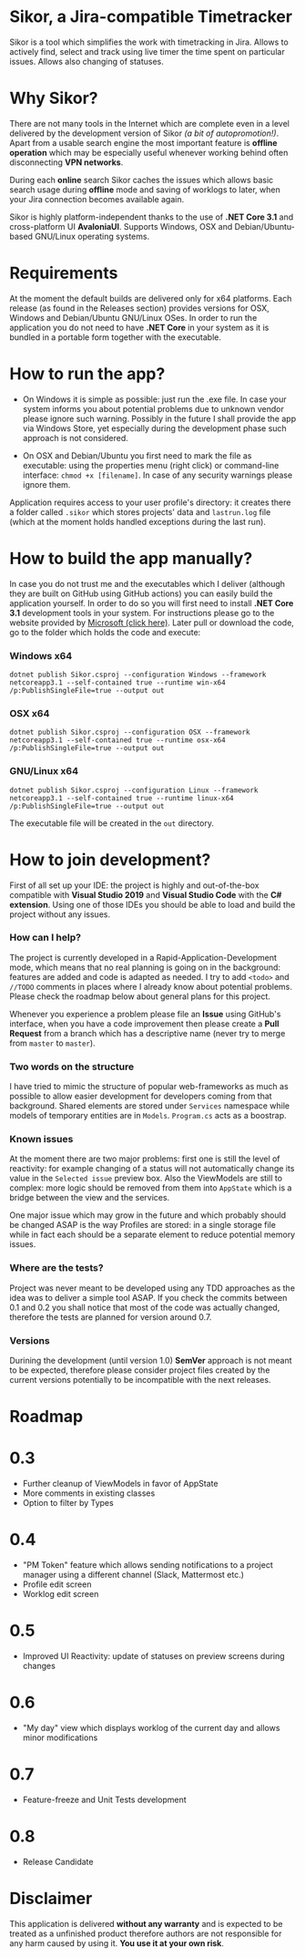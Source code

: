Sikor, a Jira-compatible Timetracker
==================================

Sikor is a tool which simplifies the work with timetracking in Jira. Allows to actively find, select and track using live timer the time spent on particular issues. Allows also changing of statuses.

# Why Sikor?

There are not many tools in the Internet which are complete even in a level delivered by the development version of Sikor _(a bit of autopromotion!)_. Apart from a usable search engine the most important feature is **offline operation** which may be especially useful whenever working behind often disconnecting **VPN networks**.

During each **online** search Sikor caches the issues which allows basic search usage during **offline** mode and saving of worklogs to later, when your Jira connection becomes available again.

Sikor is highly platform-independent thanks to the use of **.NET Core 3.1** and cross-platform UI **AvaloniaUI**. Supports Windows, OSX and Debian/Ubuntu-based GNU/Linux operating systems.

# Requirements

At the moment the default builds are delivered only for x64 platforms. Each release (as found in the Releases section) provides versions for OSX, Windows and Debian/Ubuntu GNU/Linux OSes. In order to run the application you do not need to have **.NET Core** in your system as it is bundled in a portable form together with the executable.

# How to run the app?

* On Windows it is simple as possible: just run the .exe file. In case your system informs you about potential problems due to unknown vendor please ignore such warning. Possibly in the future I shall provide the app via Windows Store, yet especially during the development phase such approach is not considered.

* On OSX and Debian/Ubuntu you first need to mark the file as executable: using the properties menu (right click) or command-line interface: `chmod +x [filename]`. In case of any security warnings please ignore them.

Application requires access to your user profile's directory: it creates there a folder called `.sikor` which stores projects' data and `lastrun.log` file (which at the moment holds handled exceptions during the last run).

# How to build the app manually?

In case you do not trust me and the executables which I deliver (although they are built on GitHub using GitHub actions) you can easily build the application yourself. In order to do so you will first need to install **.NET Core 3.1** development tools in your system. For instructions please go to the website provided by [Microsoft (click here)](https://dotnet.microsoft.com/download). Later pull or download the code, go to the folder which holds the code and execute:

### Windows x64
```
dotnet publish Sikor.csproj --configuration Windows --framework netcoreapp3.1 --self-contained true --runtime win-x64 /p:PublishSingleFile=true --output out
```

### OSX x64
```
dotnet publish Sikor.csproj --configuration OSX --framework netcoreapp3.1 --self-contained true --runtime osx-x64 /p:PublishSingleFile=true --output out
```

### GNU/Linux x64
```
dotnet publish Sikor.csproj --configuration Linux --framework netcoreapp3.1 --self-contained true --runtime linux-x64 /p:PublishSingleFile=true --output out
```

The executable file will be created in the `out` directory.

# How to join development?

First of all set up your IDE: the project is highly and out-of-the-box compatible with **Visual Studio 2019** and **Visual Studio Code** with the **C# extension**. Using one of those IDEs you should be able to load and build the project without any issues.

### How can I help?

The project is currently developed in a Rapid-Application-Development mode, which means that no real planning is going on in the background: features are added and code is adapted as needed. I try to add `<todo>` and `//TODO` comments in places where I already know about potential problems. Please check the roadmap below about general plans for this project.

Whenever you experience a problem please file an **Issue** using GitHub's interface, when you have a code improvement then please create a **Pull Request** from a branch which has a descriptive name (never try to merge from `master` to `master`).

### Two words on the structure

I have tried to mimic the structure of popular web-frameworks as much as possible to allow easier development for developers coming from that background. Shared elements are stored under `Services` namespace while models of temporary entities are in `Models`. `Program.cs` acts as a boostrap.

### Known issues

At the moment there are two major problems: first one is still the level of reactivity: for example changing of a status will not automatically change its value in the `Selected issue` preview box. Also the ViewModels are still to complex: more logic should be removed from them into `AppState` which is a bridge between the view and the services.

One major issue which may grow in the future and which probably should be changed ASAP is the way Profiles are stored: in a single storage file while in fact each should be a separate element to reduce potential memory issues.

### Where are the tests?

Project was never meant to be developed using any TDD approaches as the idea was to deliver a simple tool ASAP. If you check the commits between 0.1 and 0.2 you shall notice that most of the code was actually changed, therefore the tests are planned for version around 0.7.

### Versions

Durining the development (until version 1.0) **SemVer** approach is not meant to be expected, therefore please consider project files created by the current versions potentially to be incompatible with the next releases.

Roadmap
=======

# 0.3
* Further cleanup of ViewModels in favor of AppState
* More comments in existing classes
* Option to filter by Types

# 0.4
* "PM Token" feature which allows sending notifications to a project manager using a different channel (Slack, Mattermost etc.)
* Profile edit screen
* Worklog edit screen

# 0.5
* Improved UI Reactivity: update of statuses on preview screens during changes

# 0.6
* "My day" view which displays worklog of the current day and allows minor modifications

# 0.7
* Feature-freeze and Unit Tests development

# 0.8
* Release Candidate

Disclaimer
==========

This application is delivered **without any warranty** and is expected to be treated as a unfinished product therefore authors are not responsible for any harm caused by using it. **You use it at your own risk**.


